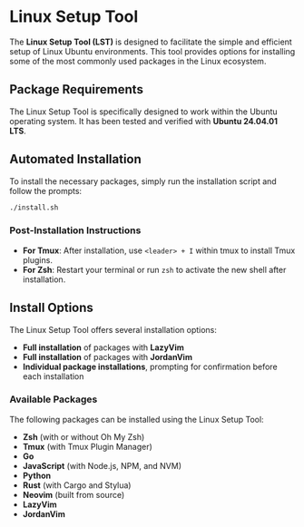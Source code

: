 # Linux Setup Tool

The **Linux Setup Tool (LST)** is designed to facilitate the simple and efficient setup of Linux Ubuntu environments. This tool provides options for installing some of the most commonly used packages in the Linux ecosystem.

## Package Requirements

The Linux Setup Tool is specifically designed to work within the Ubuntu operating system. It has been tested and verified with **Ubuntu 24.04.01 LTS**.

## Automated Installation

To install the necessary packages, simply run the installation script and follow the prompts:

```sh
./install.sh
```

### Post-Installation Instructions

- **For Tmux**: After installation, use `<leader> + I` within tmux to install Tmux plugins.
- **For Zsh**: Restart your terminal or run `zsh` to activate the new shell after installation.

## Install Options
The Linux Setup Tool offers several installation options:

- **Full installation** of packages with **LazyVim**
- **Full installation** of packages with **JordanVim**
- **Individual package installations**, prompting for confirmation before each installation

### Available Packages

The following packages can be installed using the Linux Setup Tool:

- **Zsh** (with or without Oh My Zsh)
- **Tmux** (with Tmux Plugin Manager)
- **Go**
- **JavaScript** (with Node.js, NPM, and NVM)
- **Python**
- **Rust** (with Cargo and Stylua)
- **Neovim** (built from source)
- **LazyVim**
- **JordanVim**
